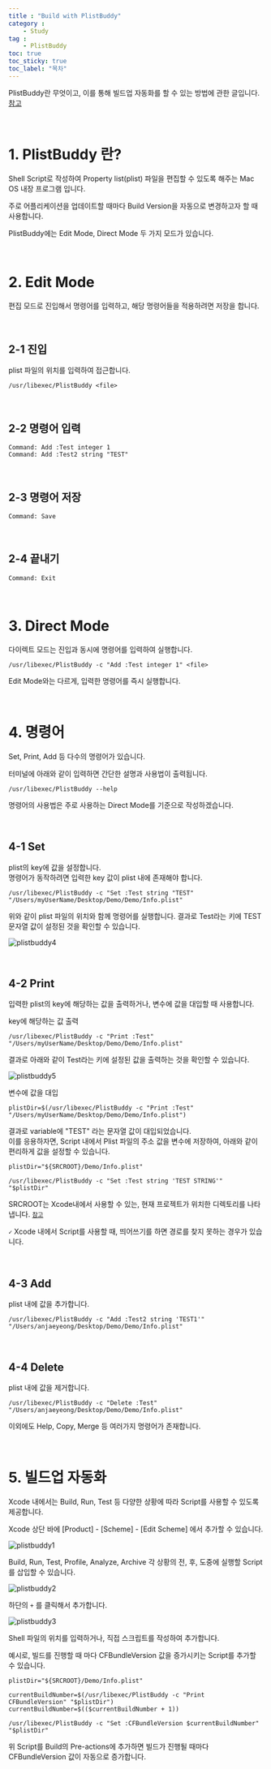 ```yaml
---
title : "Build with PlistBuddy"
category :
    - Study
tag :
    - PlistBuddy
toc: true
toc_sticky: true
toc_label: "목차"
---
```


PlistBuddy란 무엇이고, 이를 통해 빌드업 자동화를 할 수 있는 방법에 관한 글입니다. [참고](https://medium.com/@marksiu/what-is-plistbuddy-76cb4f0c262d)

<br/>

# 1. PlistBuddy 란?

Shell Script로 작성하여 Property list(plist) 파일을 편집할 수 있도록 해주는 Mac OS 내장 프로그램 입니다.

주로 어플리케이션을 업데이트할 때마다 Build Version을 자동으로 변경하고자 할 때 사용합니다.

PlistBuddy에는 Edit Mode, Direct Mode 두 가지 모드가 있습니다.

<br/>

# 2. Edit Mode

편집 모드로 진입해서 명령어를 입력하고, 해당 명령어들을 적용하려면 저장을 합니다.

<br/>

## 2-1 진입

plist 파일의 위치를 입력하여 접근합니다.

~~~
/usr/libexec/PlistBuddy <file>
~~~

<br/>

## 2-2 명령어 입력

~~~
Command: Add :Test integer 1
Command: Add :Test2 string "TEST"
~~~

<br/>

## 2-3 명령어 저장

~~~
Command: Save
~~~

<br/>

## 2-4 끝내기

~~~
Command: Exit
~~~

<br/>

# 3. Direct Mode

다이렉트 모드는 진입과 동시에 명령어를 입력하여 실행합니다.

~~~
/usr/libexec/PlistBuddy -c "Add :Test integer 1" <file>
~~~

Edit Mode와는 다르게, 입력한 명령어를 즉시 실행합니다.

<br/>

# 4. 명령어

Set, Print, Add 등 다수의 명령어가 있습니다.   

터미널에 아래와 같이 입력하면 간단한 설명과 사용법이 출력됩니다.

~~~
/usr/libexec/PlistBuddy --help
~~~

명령어의 사용법은 주로 사용하는 Direct Mode를 기준으로 작성하겠습니다.

<br/>

## 4-1 Set

plist의 key에 값을 설정합니다.   
명령어가 동작하려면 입력한 key 값이 plist 내에 존재해야 합니다.   

~~~
/usr/libexec/PlistBuddy -c "Set :Test string "TEST" "/Users/myUserName/Desktop/Demo/Demo/Info.plist"
~~~

위와 같이 plist 파일의 위치와 함께 명령어를 실행합니다. 결과로 Test라는 키에 TEST 문자열 값이 설정된 것을 확인할 수 있습니다.

![plistbuddy4](https://user-images.githubusercontent.com/61190690/99937571-6872a980-2da9-11eb-884b-9eea307e433a.png)

<br/>

## 4-2 Print

입력한 plist의 key에 해당하는 값을 출력하거나, 변수에 값을 대입할 때 사용합니다.

key에 해당하는 값 출력

~~~
/usr/libexec/PlistBuddy -c "Print :Test" "/Users/myUserName/Desktop/Demo/Demo/Info.plist"
~~~

결과로 아래와 같이 Test라는 키에 설정된 값을 출력하는 것을 확인할 수 있습니다.

![plistbuddy5](https://user-images.githubusercontent.com/61190690/99937995-49c0e280-2daa-11eb-805a-e1aaa5e86b68.png)

변수에 값을 대입

~~~
plistDir=$(/usr/libexec/PlistBuddy -c "Print :Test" "/Users/myUserName/Desktop/Demo/Demo/Info.plist")
~~~

결과로 variable에 "TEST" 라는 문자열 값이 대입되었습니다.   
이를 응용하자면, Script 내에서 Plist 파일의 주소 값을 변수에 저장하여, 아래와 같이 편리하게 값을 설정할 수 있습니다.

~~~
plistDir="${SRCROOT}/Demo/Info.plist"

/usr/libexec/PlistBuddy -c "Set :Test string 'TEST STRING'" "$plistDir"
~~~

SRCROOT는 Xcode내에서 사용할 수 있는, 현재 프로젝트가 위치한 디렉토리를 나타냅니다. [`참고`](https://developer.apple.com/library/archive/documentation/DeveloperTools/Reference/XcodeBuildSettingRef/1-Build_Setting_Reference/build_setting_ref.html#//apple_ref/doc/uid/TP40003931-CH3-SW38)

`✓` Xcode 내에서 Script를 사용할 때, 띄어쓰기를 하면 경로를 찾지 못하는 경우가 있습니다.

<br/>

## 4-3 Add

plist 내에 값을 추가합니다.

~~~
/usr/libexec/PlistBuddy -c "Add :Test2 string 'TEST1'" "/Users/anjaeyeong/Desktop/Demo/Demo/Info.plist"
~~~

<br/>

## 4-4 Delete

plist 내에 값을 제거합니다.

~~~
/usr/libexec/PlistBuddy -c "Delete :Test" "/Users/anjaeyeong/Desktop/Demo/Demo/Info.plist"
~~~

이외에도 Help, Copy, Merge 등 여러가지 명령어가 존재합니다.

<br/>

# 5. 빌드업 자동화

Xcode 내에서는 Build, Run, Test 등 다양한 상황에 따라 Script를 사용할 수 있도록 제공합니다.

Xcode 상단 바에 [Product] - [Scheme] - [Edit Scheme] 에서 추가할 수 있습니다.

![plistbuddy1](https://user-images.githubusercontent.com/61190690/99935586-593d2d00-2da4-11eb-8f36-bcddb3ed01e4.png)

Build, Run, Test, Profile, Analyze, Archive 각 상황의 전, 후, 도중에 실행할 Script를 삽입할 수 있습니다.

![plistbuddy2](https://user-images.githubusercontent.com/61190690/99935659-88539e80-2da4-11eb-9454-71d89cc86613.png)

하단의 `+` 를 클릭해서 추가합니다.

![plistbuddy3](https://user-images.githubusercontent.com/61190690/99935838-fbf5ab80-2da4-11eb-8f82-6488f57171e2.png)

Shell 파일의 위치를 입력하거나, 직접 스크립트를 작성하여 추가합니다.

예시로, 빌드를 진행할 때 마다 CFBundleVersion 값을 증가시키는 Script를 추가할 수 있습니다.

~~~
plistDir="${SRCROOT}/Demo/Info.plist"

currentBuildNumber=$(/usr/libexec/PlistBuddy -c "Print CFBundleVersion" "$plistDir")
currentBuildNumber=$(($currentBuildNumber + 1))

/usr/libexec/PlistBuddy -c "Set :CFBundleVersion $currentBuildNumber" "$plistDir"
~~~

위 Script를 Build의 Pre-actions에 추가하면 빌드가 진행될 때마다 CFBundleVersion 값이 자동으로 증가합니다.



